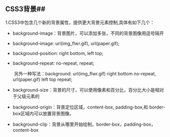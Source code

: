 ## CSS3背景## 

1.CSS3中包含几个新的背景属性，提供更大背景元素控制,具体有如下几个：

- background-image：背景图片，可以添加多张，不同的背景图像用逗号隔开

 - background-image: url(img_flwr.gif), url(paper.gif); 

 - background-position: right bottom, left top;

- background-repeat: no-repeat, repeat; 

  ​	另外一种写法：background: url(img_flwr.gif) right bottom no-repeat, url(paper.gif) left top repeat;

- background-size：背景的尺寸，可以使用像素和百分比，百分比大小是相对于父级元素的

- background-origin：背景定位区域，content-box, padding-box,和 border-box区域内可以放置背景图像。

- background-clip：背景从哪里开始绘制，border-box，padding-box，content-box

